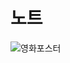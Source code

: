 # 노트

![영화포스터](https://search.pstatic.net/common?quality=75&direct=true&src=https%3A%2F%2Fmovie-phinf.pstatic.net%2F20201102_233%2F1604294237347ur4pS_JPEG%2Fmovie_image.jpg)
